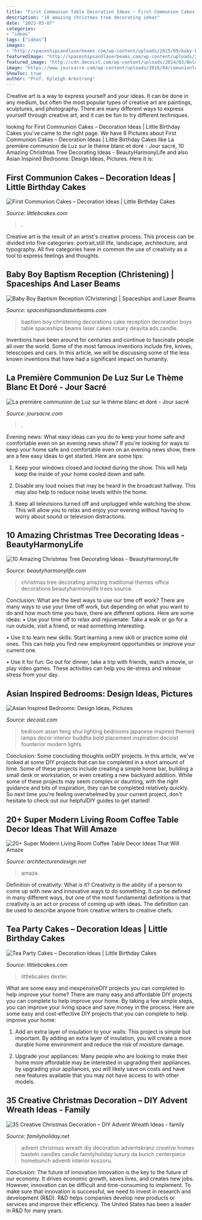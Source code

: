 ```yaml
---
title: "First Communion Table Decoration Ideas ~ First Communion Cakes – Decoration Ideas"
description: "10 amazing christmas tree decorating ideas"
date: "2023-03-07"
categories:
- "ideas"
tags: ["ideas"]
images:
- "http://spaceshipsandlaserbeams.com/wp-content/uploads/2015/09/baby-boy-christening-baptism-party-ideas-dessert-table-_12725843.jpg"
featuredImage: "http://spaceshipsandlaserbeams.com/wp-content/uploads/2015/09/baby-boy-christening-baptism-party-ideas-dessert-table-_12725843.jpg"
featured_image: "http://cdn.decoist.com/wp-content/uploads/2014/03/Bold-lighting-ideas-for-the-asian-themed-bedroom.jpg"
image: "https://www.joursacre.com/wp-content/uploads/2016/04/comunionluz-21-web.jpg"
ShowToc: true
author: "Prof. Kyleigh Armstrong"
---
```



Creative art is a way to express yourself and your ideas. It can be done in any medium, but often the most popular types of creative art are paintings, sculptures, and photography. There are many different ways to express yourself through creative art, and it can be fun to try different techniques.

	

		
looking for First Communion Cakes – Decoration Ideas | Little Birthday Cakes you've came to the right page. We have 8 Pictures about First Communion Cakes – Decoration Ideas | Little Birthday Cakes like La première communion de Luz sur le thème blanc et doré - Jour sacré, 10 Amazing Christmas Tree Decorating Ideas - BeautyHarmonyLife and also Asian Inspired Bedrooms: Design Ideas, Pictures. Here it is:
		
    
## First Communion Cakes – Decoration Ideas | Little Birthday Cakes

<img loading=lazy src="https://www.littlebcakes.com/wp-content/uploads/2014/02/Pictures-of-First-Communion-Cakes.jpg" onerror="this.onerror=null;this.src='https://tse4.mm.bing.net/th?id=OIP.zfnm4-BTchu_Sb08NsrPoQHaMF&amp;pid=15.1';" alt="First Communion Cakes – Decoration Ideas | Little Birthday Cakes">

_Source: littlebcakes.com_

>. 

	

Creative art is the result of an artist's creative process. This process can be divided into five categories: portrait,still life, landscape, architecture, and typography. All five categories have in common the use of creativity as a tool to express feelings and thoughts.

    
## Baby Boy Baptism Reception (Christening) | Spaceships And Laser Beams

<img loading=lazy src="http://spaceshipsandlaserbeams.com/wp-content/uploads/2015/09/baby-boy-christening-baptism-party-ideas-dessert-table-_12725843.jpg" onerror="this.onerror=null;this.src='https://tse4.mm.bing.net/th?id=OIP.yoFWN28y-W249ajhHByz0gHaLH&amp;pid=15.1';" alt="Baby Boy Baptism Reception (Christening) | Spaceships and Laser Beams">

_Source: spaceshipsandlaserbeams.com_

>baptism boy christening decorations cake reception decoration boys table spaceships beams laser cakes rosary deavita ads candle. 

	

Inventions have been around for centuries and continue to fascinate people all over the world. Some of the most famous inventions include fire, knives, telescopes and cars. In this article, we will be discussing some of the less known inventions that have had a significant impact on humanity.

    
## La Première Communion De Luz Sur Le Thème Blanc Et Doré - Jour Sacré

<img loading=lazy src="https://www.joursacre.com/wp-content/uploads/2016/04/comunionluz-21-web.jpg" onerror="this.onerror=null;this.src='https://tse2.mm.bing.net/th?id=OIP.7aetHvcC9c08DMD04GKIaQHaKW&amp;pid=15.1';" alt="La première communion de Luz sur le thème blanc et doré - Jour sacré">

_Source: joursacre.com_

>. 

	

Evening news: What easy ideas can you do to keep your home safe and comfortable even on an evening news show?
If you're looking for ways to keep your home safe and comfortable even on an evening news show, there are a few easy ideas to get started. Here are some tips:
1. Keep your windows closed and locked during the show. This will help keep the inside of your home cooled down and safe.

2. Disable any loud noises that may be heard in the broadcast hallway. This may also help to reduce noise levels within the home.

3. Keep all televisions turned off and unplugged while watching the show. This will allow you to relax and enjoy your evening without having to worry about sound or television distractions.

    
## 10 Amazing Christmas Tree Decorating Ideas - BeautyHarmonyLife

<img loading=lazy src="http://beautyharmonylife.com/wp-content/uploads/2013/11/traditional-.jpg" onerror="this.onerror=null;this.src='https://tse1.mm.bing.net/th?id=OIP.UJEixgty-ME6V9j55zSqYgAAAA&amp;pid=15.1';" alt="10 Amazing Christmas Tree Decorating Ideas - BeautyHarmonyLife">

_Source: beautyharmonylife.com_

>christmas tree decorating amazing traditional themes office decorations beautyharmonylife trees source. 

	

Conclusion: What are the best ways to use our time off work?
There are many ways to use your time off work, but depending on what you want to do and how much time you have, there are different options. Here are some ideas: 
• Use your time off to relax and rejuvenate: Take a walk or go for a run outside, visit a friend, or read something interesting. 

• Use it to learn new skills: Start learning a new skill or practice some old ones. This can help you find new employment opportunities or improve your current one. 

• Use it for fun: Go out for dinner, take a trip with friends, watch a movie, or play video games. These activities can help you de-stress and release stress from your day.

    
## Asian Inspired Bedrooms: Design Ideas, Pictures

<img loading=lazy src="http://cdn.decoist.com/wp-content/uploads/2014/03/Bold-lighting-ideas-for-the-asian-themed-bedroom.jpg" onerror="this.onerror=null;this.src='https://tse1.mm.bing.net/th?id=OIP.0poiieOrSLWvgPzwu1TgVwHaK7&amp;pid=15.1';" alt="Asian Inspired Bedrooms: Design Ideas, Pictures">

_Source: decoist.com_

>bedroom asian feng shui lighting bedrooms japanese inspired themed lamps decor interior buddha bold placement inspiration decoist founterior modern lights. 

	

Conclusion: Some concluding thoughts onDIY projects.
In this article, we've looked at some DIY projects that can be completed in a short amount of time. Some of these projects include creating a simple home bar, building a small desk or workstation, or even creating a new backyard addition. While some of these projects may seem complex or daunting, with the right guidance and bits of inspiration, they can be completed relatively quickly. So next time you're feeling overwhelmed by your current project, don't hesitate to check out our helpfulDIY guides to get started!

    
## 20+ Super Modern Living Room Coffee Table Decor Ideas That Will Amaze

<img loading=lazy src="https://cdn.architecturendesign.net/wp-content/uploads/2015/11/AD-10-chich-living-room-decor.jpg" onerror="this.onerror=null;this.src='https://tse4.mm.bing.net/th?id=OIP.ucTTYK93FraEfKDoXgKuRgHaJZ&amp;pid=15.1';" alt="20+ Super Modern Living Room Coffee Table Decor Ideas That Will Amaze">

_Source: architecturendesign.net_

>amaze. 

	

Definition of creativity: What is it?
Creativity is the ability of a person to come up with new and innovative ways to do something. It can be defined in many different ways, but one of the most fundamental definitions is that creativity is an act or process of coming up with ideas. The definition can be used to describe anyone from creative writers to creative chefs.

    
## Tea Party Cakes – Decoration Ideas | Little Birthday Cakes

<img loading=lazy src="https://www.littlebcakes.com/wp-content/uploads/2014/02/Tea-Party-Cake.jpg" onerror="this.onerror=null;this.src='https://tse2.mm.bing.net/th?id=OIP.deY3zWi-TrQyWkKKq_QIQgHaJ4&amp;pid=15.1';" alt="Tea Party Cakes – Decoration Ideas | Little Birthday Cakes">

_Source: littlebcakes.com_

>littlebcakes dexter. 

	

What are some easy and inexpensiveDIY projects you can completed to help improve your home?
There are many easy and affordable DIY projects you can complete to help improve your home. By taking a few simple steps, you can improve your living space and save money in the process. Here are some easy and cost-effective DIY projects that you can complete to help improve your home: 
1. Add an extra layer of insulation to your walls: This project is simple but important. By adding an extra layer of insulation, you will create a more durable home environment and reduce the risk of moisture damage. 

2. Upgrade your appliances: Many people who are looking to make their home more affordable may be interested in upgrading their appliances. by upgrading your appliances, you will likely save on costs and have new features available that you may not have access to with other models. 


    
## 35 Creative Christmas Decoration – DIY Advent Wreath Ideas - Family

<img loading=lazy src="http://www.familyholiday.net/wp-content/uploads/2015/10/DIY-Advent-Wreath-Ideas-18.jpg" onerror="this.onerror=null;this.src='https://tse1.mm.bing.net/th?id=OIP.RfZj3WMOBM22uOCLEaDaPwHaJ4&amp;pid=15.1';" alt="35 Creative Christmas Decoration – DIY Advent Wreath Ideas - family">

_Source: familyholiday.net_

>advent christmas wreath diy decoration adventskranz creative homes basteln candles candle familyholiday luxury da bunch centerpiece homebunch adventi interior koszoru. 

	

Conclusion: The future of innovation
Innovation is the key to the future of our economy. It drives economic growth, saves lives, and creates new jobs. However, innovation can be difficult and time-consuming to implement. To make sure that innovation is successful, we need to invest in research and development (R&D). R&D helps companies develop new products or services and improve their efficiency.
The United States has been a leader in R&D for many years.

